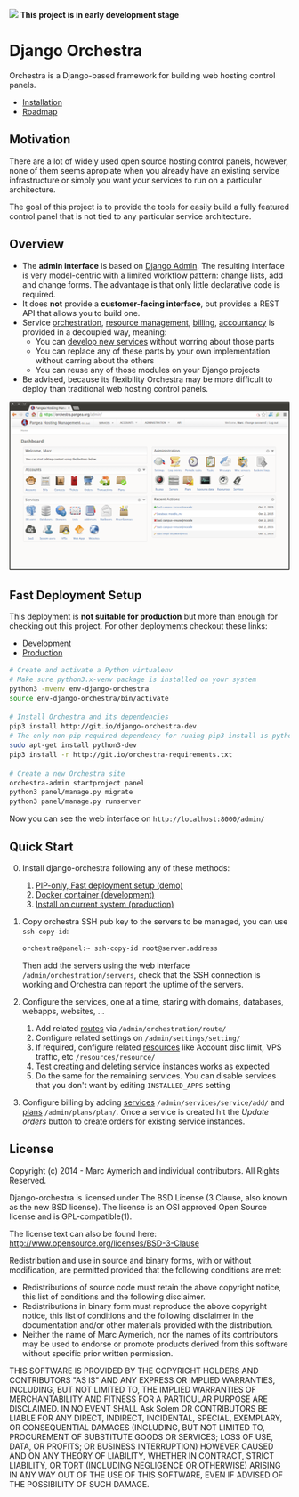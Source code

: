 ![](orchestra/static/orchestra/icons/Emblem-important.png)  **This project is in early development stage**

Django Orchestra
================

Orchestra is a Django-based framework for building web hosting control panels.

* [Installation](#fast-deployment-setup)
* [Roadmap](ROADMAP.md)


Motivation
----------

There are a lot of widely used open source hosting control panels, however, none of them seems apropiate when you already have an existing service infrastructure or simply you want your services to run on a particular architecture.

The goal of this project is to provide the tools for easily build a fully featured control panel that is not tied to any particular service architecture.

Overview
--------

* The **admin interface** is based on [Django Admin](https://docs.djangoproject.com/en/dev/ref/contrib/admin/). The resulting interface is very model-centric with a limited workflow pattern: change lists, add and change forms. The advantage is that only little declarative code is required.
* It does **not** provide a **customer-facing interface**, but provides a REST API that allows you to build one.
* Service [orchestration](orchestra/contrib/orchestration), [resource management](orchestra/contrib/resources), [billing](orchestra/contrib/bills), [accountancy](orchestra/contrib/orders) is provided in a decoupled way, meaning:
    * You can [develop new services](docs/create-services.md) without worring about those parts
    * You can replace any of these parts by your own implementation without carring about the others
    * You can reuse any of those modules on your Django projects
* Be advised, because its flexibility Orchestra may be more difficult to deploy than traditional web hosting control panels.


![](docs/images/index-screenshot.png)


Fast Deployment Setup
---------------------

This deployment is **not suitable for production** but more than enough for checking out this project. For other deployments checkout these links:
* [Development](INSTALLDEV.md)
* [Production](INSTALL.md)

```bash
# Create and activate a Python virtualenv
# Make sure python3.x-venv package is installed on your system
python3 -mvenv env-django-orchestra
source env-django-orchestra/bin/activate

# Install Orchestra and its dependencies
pip3 install http://git.io/django-orchestra-dev
# The only non-pip required dependency for runing pip3 install is python3-dev
sudo apt-get install python3-dev
pip3 install -r http://git.io/orchestra-requirements.txt

# Create a new Orchestra site
orchestra-admin startproject panel
python3 panel/manage.py migrate
python3 panel/manage.py runserver
```

Now you can see the web interface on `http://localhost:8000/admin/`



Quick Start
-----------
0. Install django-orchestra following any of these methods:
    1. [PIP-only, Fast deployment setup (demo)](#fast-deployment-setup)
    2. [Docker container (development)](INSTALLDEV.md)
    3. [Install on current system (production)](INSTALL.md)

1. Copy orchestra SSH pub key to the servers to be managed, you can use `ssh-copy-id`:
    ```bash
    orchestra@panel:~ ssh-copy-id root@server.address
    ```
    Then add the servers using the web interface `/admin/orchestration/servers`, check that the SSH connection is working and Orchestra can report the uptime of the servers.

2. Configure the services, one at a time, staring with domains, databases, webapps, websites, ...
    1. Add related [routes](orchestra/contrib/orchestration) via `/admin/orchestration/route/`
    2. Configure related settings on `/admin/settings/setting/`
    3. If required, configure related [resources](orchestra/contrib/resources) like Account disc limit, VPS traffic, etc `/resources/resource/`
    3. Test creating and deleting service instances works as expected
    4. Do the same for the remaining services. You can disable services that you don't want by editing `INSTALLED_APPS` setting

3. Configure billing by adding [services](orchestra/contrib/services) `/admin/services/service/add/` and [plans](orchestra/contrib/plans) `/admin/plans/plan/`. Once a service is created hit the *Update orders* button to create orders for existing service instances.



License
-------
Copyright (c) 2014 - Marc Aymerich and individual contributors.
All Rights Reserved.

Django-orchestra is licensed under The BSD License (3 Clause, also known as
the new BSD license). The license is an OSI approved Open Source
license and is GPL-compatible(1).

The license text can also be found here:
http://www.opensource.org/licenses/BSD-3-Clause

Redistribution and use in source and binary forms, with or without
modification, are permitted provided that the following conditions are met:
* Redistributions of source code must retain the above copyright
  notice, this list of conditions and the following disclaimer.
* Redistributions in binary form must reproduce the above copyright
  notice, this list of conditions and the following disclaimer in the
  documentation and/or other materials provided with the distribution.
* Neither the name of Marc Aymerich, nor the
  names of its contributors may be used to endorse or promote products
  derived from this software without specific prior written permission.

THIS SOFTWARE IS PROVIDED BY THE COPYRIGHT HOLDERS AND CONTRIBUTORS "AS IS"
AND ANY EXPRESS OR IMPLIED WARRANTIES, INCLUDING, BUT NOT LIMITED TO,
THE IMPLIED WARRANTIES OF MERCHANTABILITY AND FITNESS FOR A PARTICULAR
PURPOSE ARE DISCLAIMED. IN NO EVENT SHALL Ask Solem OR CONTRIBUTORS
BE LIABLE FOR ANY DIRECT, INDIRECT, INCIDENTAL, SPECIAL, EXEMPLARY, OR
CONSEQUENTIAL DAMAGES (INCLUDING, BUT NOT LIMITED TO, PROCUREMENT OF
SUBSTITUTE GOODS OR SERVICES; LOSS OF USE, DATA, OR PROFITS; OR BUSINESS
INTERRUPTION) HOWEVER CAUSED AND ON ANY THEORY OF LIABILITY, WHETHER IN
CONTRACT, STRICT LIABILITY, OR TORT (INCLUDING NEGLIGENCE OR OTHERWISE)
ARISING IN ANY WAY OUT OF THE USE OF THIS SOFTWARE, EVEN IF ADVISED OF THE
POSSIBILITY OF SUCH DAMAGE.
